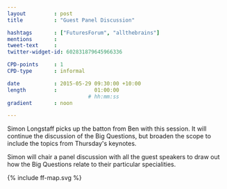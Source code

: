 ```yaml
---
layout         : post
title          : "Guest Panel Discussion"

hashtags       : ["FuturesForum", "allthebrains"]
mentions       : 
tweet-text     :
twitter-widget-id: 602831879645966336

CPD-points     : 1
CPD-type       : informal

date           : 2015-05-29 09:30:00 +10:00
length         :            01:00:00
                          # hh:mm:ss
gradient       : noon

---
```


Simon Longstaff picks up the batton from Ben with this session. It will continue the discussion of the Big Questions, but broaden the scope to include the topics from Thursday's keynotes.

Simon will chair a panel discussion with all the guest speakers to draw out how the Big Questions relate to their particular specialities.

<div class="the-map">{% include ff-map.svg %}</div>

